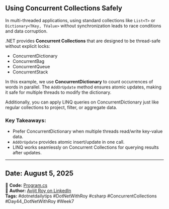 ﻿## Using Concurrent Collections Safely

In multi-threaded applications, using standard collections like `List<T>` or `Dictionary<TKey, TValue>` without synchronization leads to race conditions and data corruption.

.NET provides **Concurrent Collections** that are designed to be thread-safe without explicit locks:

* ConcurrentDictionary
* ConcurrentBag
* ConcurrentQueue
* ConcurrentStack

In this example, we use **ConcurrentDictionary** to count occurrences of words in parallel. The `AddOrUpdate` method ensures atomic updates, making it safe for multiple threads to modify the dictionary.

Additionally, you can apply LINQ queries on ConcurrentDictionary just like regular collections to project, filter, or aggregate data.

### Key Takeaways:

* Prefer ConcurrentDictionary when multiple threads read/write key-value data.
* `AddOrUpdate` provides atomic insert/update in one call.
* LINQ works seamlessly on Concurrent Collections for querying results after updates.

---

## Date: August 5, 2025 
🔗 **Code:** [Program.cs](./program.cs)  
🔗 **Author:** [Avijit Roy on LinkedIn](https://www.linkedin.com/in/HeyAvijitRoy/)  
**Tags:** #dotnetdailytips #DotNetWithRoy #csharp #ConcurrentCollections #Day44\_DotNetWithRoy #Week7
